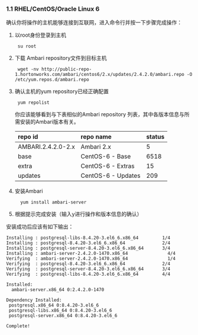 ### 1.1 RHEL/CentOS/Oracle Linux 6

确认你将操作的主机能够连接到互联网，进入命令行并按一下步骤完成操作：

1. 以root身份登录到主机

   ```
    su root
   ```

2. 下载 Ambari repository文件到目标主机

   ```
    wget -nv http://public-repo-1.hortonworks.com/ambari/centos6/2.x/updates/2.4.2.0/ambari.repo -O /etc/yum.repos.d/ambari.repo
   ```

3. 确认主机的yum repository已经正确配置

   ```
    yum repolist
   ```

   你应该能够看到与下表相似的Ambari repository 列表，其中各版本信息与所需安装的Ambari版本有关。

   | repo id | repo name | status |
   | :--- | :--- | :--- |
   | AMBARI.2.4.2.0-2.x | Ambari 2.x | 5 |
   | base | CentOS-6 - Base | 6518 |
   | extra | CentOS-6 - Extras | 15 |
   | updates | CentOS-6 - Updates | 209 |

1. 安装Ambari

   ```
     yum install ambari-server
   ```

2. 根据提示完成安装（输入y进行操作和版本信息的确认）
 
 安装成功后应该有如下输出：
   ```
   Installing : postgresql-libs-8.4.20-3.el6_6.x86_64         1/4
   Installing : postgresql-8.4.20-3.el6_6.x86_64              2/4
   Installing : postgresql-server-8.4.20-3.el6_6.x86_64       3/4
   Installing : ambari-server-2.4.2.0-1470.x86_64               4/4
   Verifying  : ambari-server-2.4.2.0-1470.x86_64               1/4
   Verifying  : postgresql-8.4.20-3.el6_6.x86_64              2/4
   Verifying  : postgresql-server-8.4.20-3.el6_6.x86_64       3/4
   Verifying  : postgresql-libs-8.4.20-3.el6_6.x86_64         4/4

   Installed:
     ambari-server.x86_64 0:2.4.2.0-1470

   Dependency Installed:
    postgresql.x86_64 0:8.4.20-3.el6_6           
    postgresql-libs.x86_64 0:8.4.20-3.el6_6        
    postgresql-server.x86_64 0:8.4.20-3.el6_6

   Complete!
```



